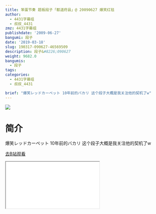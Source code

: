 ```yaml
---
title: 笨蛋节奏 题板段子「都道府县」@ 20090627 爆笑红毯
author:
  - 4431字幕组
  - 叔叔_4431
zmz: 4431字幕组
publishdate: '2009-06-27'
bangumi: 段子
date: '2019-03-18'
slug: 190317-090627-46569509
description: 段子&#8226;090627
weight: 9682.0
bangumis: 
  - 段子
tags:
categories:
  - 4431字幕组
  - 叔叔_4431

brief: "爆笑レッドカーペット 10年前的バカリ 这个段子大概是我关注他的契机了w"
---
```

![](https://i.imgur.com/aQf2IVJ.jpg)
# 简介  
爆笑レッドカーペット
10年前的バカリ
这个段子大概是我关注他的契机了w  

[去B站观看](https://www.bilibili.com/video/av46569509/)
<div class ="resp-container"><iframe class="testiframe" src="//player.bilibili.com/player.html?aid=46569509"", scrolling="no", allowfullscreen="true" > </iframe></div> 
